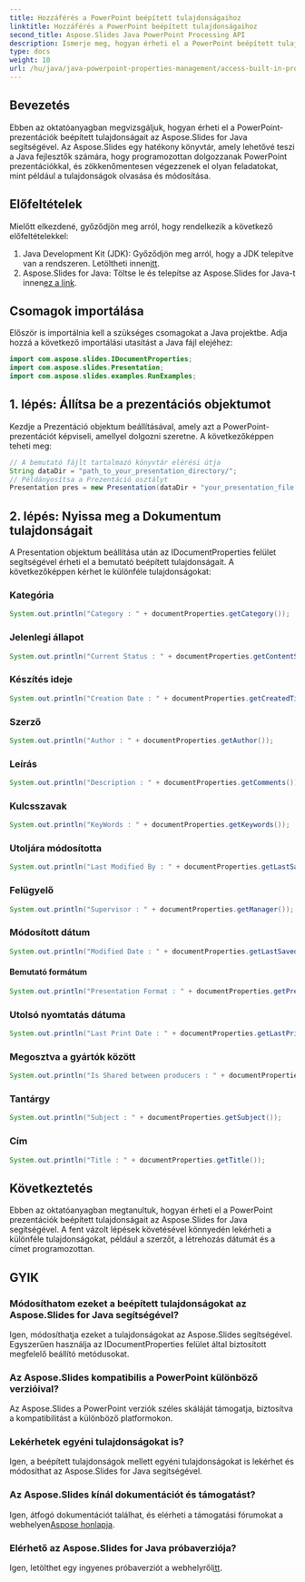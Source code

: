 ```yaml
---
title: Hozzáférés a PowerPoint beépített tulajdonságaihoz
linktitle: Hozzáférés a PowerPoint beépített tulajdonságaihoz
second_title: Aspose.Slides Java PowerPoint Processing API
description: Ismerje meg, hogyan érheti el a PowerPoint beépített tulajdonságait az Aspose.Slides for Java segítségével. Ez az oktatóanyag végigvezeti Önt a szerző visszakeresésén, a létrehozás dátumán és egyebeken.
type: docs
weight: 10
url: /hu/java/java-powerpoint-properties-management/access-built-in-properties-powerpoint/
---
```

## Bevezetés
Ebben az oktatóanyagban megvizsgáljuk, hogyan érheti el a PowerPoint-prezentációk beépített tulajdonságait az Aspose.Slides for Java segítségével. Az Aspose.Slides egy hatékony könyvtár, amely lehetővé teszi a Java fejlesztők számára, hogy programozottan dolgozzanak PowerPoint prezentációkkal, és zökkenőmentesen végezzenek el olyan feladatokat, mint például a tulajdonságok olvasása és módosítása.
## Előfeltételek
Mielőtt elkezdené, győződjön meg arról, hogy rendelkezik a következő előfeltételekkel:
1.  Java Development Kit (JDK): Győződjön meg arról, hogy a JDK telepítve van a rendszeren. Letöltheti innen[itt](https://www.oracle.com/java/technologies/javase-jdk11-downloads.html).
2.  Aspose.Slides for Java: Töltse le és telepítse az Aspose.Slides for Java-t innen[ez a link](https://releases.aspose.com/slides/java/).

## Csomagok importálása
Először is importálnia kell a szükséges csomagokat a Java projektbe. Adja hozzá a következő importálási utasítást a Java fájl elejéhez:
```java
import com.aspose.slides.IDocumentProperties;
import com.aspose.slides.Presentation;
import com.aspose.slides.examples.RunExamples;
```
## 1. lépés: Állítsa be a prezentációs objektumot
Kezdje a Prezentáció objektum beállításával, amely azt a PowerPoint-prezentációt képviseli, amellyel dolgozni szeretne. A következőképpen teheti meg:
```java
// A bemutató fájlt tartalmazó könyvtár elérési útja
String dataDir = "path_to_your_presentation_directory/";
// Példányosítsa a Prezentáció osztályt
Presentation pres = new Presentation(dataDir + "your_presentation_file.pptx");
```
## 2. lépés: Nyissa meg a Dokumentum tulajdonságait
A Presentation objektum beállítása után az IDocumentProperties felület segítségével érheti el a bemutató beépített tulajdonságait. A következőképpen kérhet le különféle tulajdonságokat:
### Kategória
```java
System.out.println("Category : " + documentProperties.getCategory());
```
### Jelenlegi állapot
```java
System.out.println("Current Status : " + documentProperties.getContentStatus());
```
### Készítés ideje
```java
System.out.println("Creation Date : " + documentProperties.getCreatedTime());
```
### Szerző
```java
System.out.println("Author : " + documentProperties.getAuthor());
```
### Leírás
```java
System.out.println("Description : " + documentProperties.getComments());
```
### Kulcsszavak
```java
System.out.println("KeyWords : " + documentProperties.getKeywords());
```
### Utoljára módosította
```java
System.out.println("Last Modified By : " + documentProperties.getLastSavedBy());
```
### Felügyelő
```java
System.out.println("Supervisor : " + documentProperties.getManager());
```
### Módosított dátum
```java
System.out.println("Modified Date : " + documentProperties.getLastSavedTime());
```
#### Bemutató formátum
```java
System.out.println("Presentation Format : " + documentProperties.getPresentationFormat());
```
### Utolsó nyomtatás dátuma
```java
System.out.println("Last Print Date : " + documentProperties.getLastPrinted());
```
### Megosztva a gyártók között
```java
System.out.println("Is Shared between producers : " + documentProperties.getSharedDoc());
```
### Tantárgy
```java
System.out.println("Subject : " + documentProperties.getSubject());
```
### Cím
```java
System.out.println("Title : " + documentProperties.getTitle());
```

## Következtetés
Ebben az oktatóanyagban megtanultuk, hogyan érheti el a PowerPoint prezentációk beépített tulajdonságait az Aspose.Slides for Java segítségével. A fent vázolt lépések követésével könnyedén lekérheti a különféle tulajdonságokat, például a szerzőt, a létrehozás dátumát és a címet programozottan.
## GYIK
### Módosíthatom ezeket a beépített tulajdonságokat az Aspose.Slides for Java segítségével?
Igen, módosíthatja ezeket a tulajdonságokat az Aspose.Slides segítségével. Egyszerűen használja az IDocumentProperties felület által biztosított megfelelő beállító metódusokat.
### Az Aspose.Slides kompatibilis a PowerPoint különböző verzióival?
Az Aspose.Slides a PowerPoint verziók széles skáláját támogatja, biztosítva a kompatibilitást a különböző platformokon.
### Lekérhetek egyéni tulajdonságokat is?
Igen, a beépített tulajdonságok mellett egyéni tulajdonságokat is lekérhet és módosíthat az Aspose.Slides for Java segítségével.
### Az Aspose.Slides kínál dokumentációt és támogatást?
 Igen, átfogó dokumentációt találhat, és elérheti a támogatási fórumokat a webhelyen[Aspose honlapja](https://reference.aspose.com/slides/java/).
### Elérhető az Aspose.Slides for Java próbaverziója?
 Igen, letölthet egy ingyenes próbaverziót a webhelyről[itt](https://releases.aspose.com/).